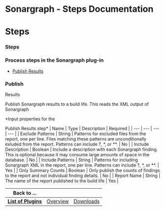 
Sonargraph - Steps Documentation
================================

# Steps




### Steps




 



### Process steps in the Sonargraph plug-in


* [Publish Results](#publish_results)




### Publish
 Results


Publish Sonargraph results to a build life. This reads the XML output of Sonargraph




*Input properties for
 the  

Publish Results step*  | Name | Type | Description | Required |
| --- | --- | --- | --- |
| Exclude Patterns | 
String | Patterns for excluded files from the report, one per line. Files matching these
patterns are unconditionally 
exluded from the report. Patterns can include ?, *, or
**. | No |
| Include Description | Boolean | Include a 
description with each Sonargraph finding. This is optional because it
may consume large amounts of space in the 
database. | No |
| Include Patterns | String | Patterns for including Sonargraph XML in the report, one per line. 
Patterns can include
?, *, or **. | Yes |
| Only Summary Counts | Boolean | Only publish the counts of findings to the 
report and not individual finding details. | No |
| Report Name | String | The name of the report published to the build
 life | Yes |





|Back to ...|||
| :---: | :---: | :---: |
|[**List of Plugins**](../../index.md)|[Overview](./overview.md)|[Downloads](./downloads.md)|
